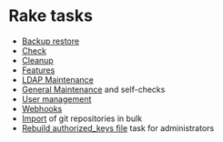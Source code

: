 # Rake tasks

- [Backup restore](backup_restore.md)
- [Check](check.md)
- [Cleanup](cleanup.md)
- [Features](features.md)
- [LDAP Maintenance](../administration/raketasks/ldap.md)
- [General Maintenance](maintenance.md) and self-checks
- [User management](user_management.md)
- [Webhooks](web_hooks.md)
- [Import](import.md) of git repositories in bulk
- [Rebuild authorized_keys file](http://docs.doggohub.com/ce/raketasks/maintenance.html#rebuild-authorized_keys-file) task for administrators
